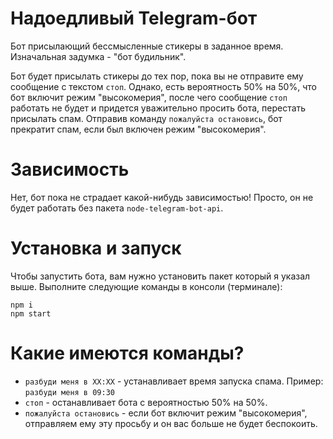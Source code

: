 # Надоедливый Telegram-бот

Бот присылающий бессмысленные стикеры в заданное время. Изначальная задумка - "бот будильник".

Бот будет присылать стикеры до тех пор, пока вы не отправите ему сообщение с текстом `стоп`. Однако, есть вероятность 50% на 50%, что бот включит режим "высокомерия", после чего сообщение `стоп` работать не будет и придется уважительно просить бота, перестать присылать спам. Отправив команду `пожалуйста остановись`, бот прекратит спам, если был включен режим "высокомерия".

# Зависимость
Нет, бот пока не страдает какой-нибудь зависимостью! Просто, он не будет работать без пакета `node-telegram-bot-api`.

# Установка и запуск
Чтобы запустить бота, вам нужно установить пакет который я указал выше. Выполните следующие команды в консоли (терминале):

```
npm i
npm start
```

# Какие имеются команды?
- `разбуди меня в XX:XX` - устанавливает время запуска спама. Пример: `разбуди меня в 09:30`
- `стоп` - останавливает бота с вероятностью 50% на 50%.
- `пожалуйста остановись` - если бот включит режим "высокомерия", отправляем ему эту просьбу и он вас больше не будет беспокоить.
